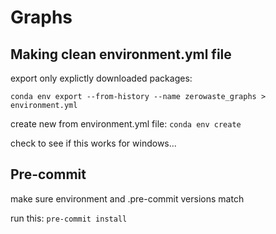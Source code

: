 # Graphs

## Making clean environment.yml file

export only explictly downloaded packages:

`conda env export --from-history --name zerowaste_graphs > environment.yml`

create new from environment.yml file:
`conda env create`

check to see if this works for windows...

## Pre-commit

make sure environment and .pre-commit versions match

run this: `pre-commit install`